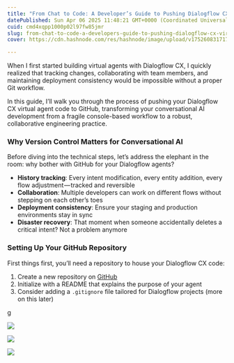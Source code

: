 ```yaml
---
title: "From Chat to Code: A Developer’s Guide to Pushing Dialogflow CX Virtual Agents to GitHub"
datePublished: Sun Apr 06 2025 11:48:21 GMT+0000 (Coordinated Universal Time)
cuid: cmd4xqpp1000p02l97fw85jmr
slug: from-chat-to-code-a-developers-guide-to-pushing-dialogflow-cx-virtual-agents-to-github-ae383ba37832
cover: https://cdn.hashnode.com/res/hashnode/image/upload/v1752608317177/3e7b773b-b3c5-4ea8-8f5f-a14d9c33a46a.png

---
```


When I first started building virtual agents with Dialogflow CX, I quickly realized that tracking changes, collaborating with team members, and maintaining deployment consistency would be impossible without a proper Git workflow.

In this guide, I’ll walk you through the process of pushing your Dialogflow CX virtual agent code to GitHub, transforming your conversational AI development from a fragile console-based workflow to a robust, collaborative engineering practice.

### Why Version Control Matters for Conversational AI

Before diving into the technical steps, let’s address the elephant in the room: why bother with GitHub for your Dialogflow agents?

*   **History tracking**: Every intent modification, every entity addition, every flow adjustment — tracked and reversible
*   **Collaboration**: Multiple developers can work on different flows without stepping on each other’s toes
*   **Deployment consistency**: Ensure your staging and production environments stay in sync
*   **Disaster recovery**: That moment when someone accidentally deletes a critical intent? Not a problem anymore

### Setting Up Your GitHub Repository

First things first, you’ll need a repository to house your Dialogflow CX code:

1.  Create a new repository on [GitHub](https://www.github.com)
2.  Initialize with a README that explains the purpose of your agent
3.  Consider adding a `.gitignore` file tailored for Dialogflow projects (more on this later)

g

![](https://cdn.hashnode.com/res/hashnode/image/upload/v1752608312267/bf899f71-e35a-48fd-843a-83b11955d166.png)

![](https://cdn.hashnode.com/res/hashnode/image/upload/v1752608313866/577d1e84-a6ee-487f-9afd-dfdd69067059.png)

![](https://cdn.hashnode.com/res/hashnode/image/upload/v1752608315464/efd9e6f5-64fd-421d-b6a9-97e9e309b8db.png)